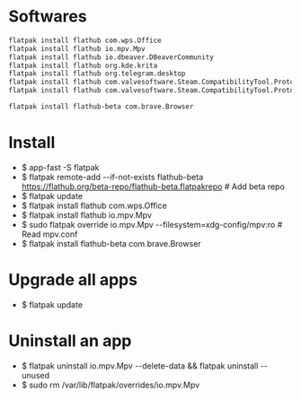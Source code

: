 Softwares
=====
```sh
flatpak install flathub com.wps.Office
flatpak install flathub io.mpv.Mpv
flatpak install flathub io.dbeaver.DBeaverCommunity
flatpak install flathub org.kde.krita
flatpak install flathub org.telegram.desktop
flatpak install flathub com.valvesoftware.Steam.CompatibilityTool.Proton
flatpak install flathub com.valvesoftware.Steam.CompatibilityTool.Proton-GE

flatpak install flathub-beta com.brave.Browser
```

Install
=====
* $ app-fast -S flatpak
* $ flatpak remote-add --if-not-exists flathub-beta https://flathub.org/beta-repo/flathub-beta.flatpakrepo # Add beta repo
* $ flatpak update
* $ flatpak install flathub com.wps.Office
* $ flatpak install flathub io.mpv.Mpv
* $ sudo flatpak override io.mpv.Mpv --filesystem=xdg-config/mpv:ro # Read mpv.conf
* $ flatpak install flathub-beta com.brave.Browser

Upgrade all apps
=====
* $ flatpak update

Uninstall an app
======
* $ flatpak uninstall io.mpv.Mpv --delete-data && flatpak uninstall --unused
* $ sudo rm /var/lib/flatpak/overrides/io.mpv.Mpv
